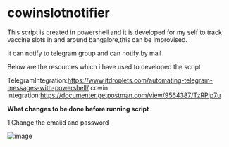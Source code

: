 # cowinslotnotifier

This script is created in powershell and it is developed for my self to track vaccine slots in and around bangalore,this can be improvised.

It  can notify to telegram group and can notify by mail

Below are the resources which  i have used to developed the script


TelegramIntegration:https://www.itdroplets.com/automating-telegram-messages-with-powershell/
cowin integration:https://documenter.getpostman.com/view/9564387/TzRPip7u


**What changes to be done before running script**


1.Change the emaiid and password

![image](https://user-images.githubusercontent.com/84151704/118175261-81514300-b44d-11eb-8b1e-2615a54dad91.png)

